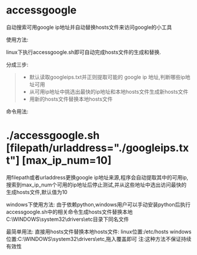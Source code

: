 accessgoogle
============

自动搜索可用google ip地址并自动替换hosts文件来访问google的小工具

使用方法:

linux下执行accessgoogle.sh即可自动完成hosts文件的生成和替换.

分成三步:

>* 默认读取googleips.txt并正则提取可能的 google ip 地址,判断哪些ip地址可用
>* 从可用ip地址中挑选出最快的ip地址和本地hosts文件生成新hosts文件
>* 用新的hosts文件替换本地hosts文件

命令用法:

# ./accessgoogle.sh [filepath/urladdress="./googleips.txt"] [max_ip_num=10]
用filepath或者urladdress更换google ip地址来源,程序会自动提取其中的可用ip,
搜索到max_ip_num个可用的ip地址后停止测试,并从这些地址中选出访问最快的生成hosts文件,默认值为10


windows下使用方法:
由于依赖python,windows用户可以手动安装python后执行accessgoogle.sh中的相关命令生成hosts文件替换本地C:\WINDOWS\system32\drivers\etc目录下同名文件

最简单用法:
直接用hosts文件替换本地hosts文件:
linux位置:/etc/hosts
windows位置:C:\WINDOWS\system32\drivers\etc,拖入覆盖即可
注:这种方法不保证持续有效性
